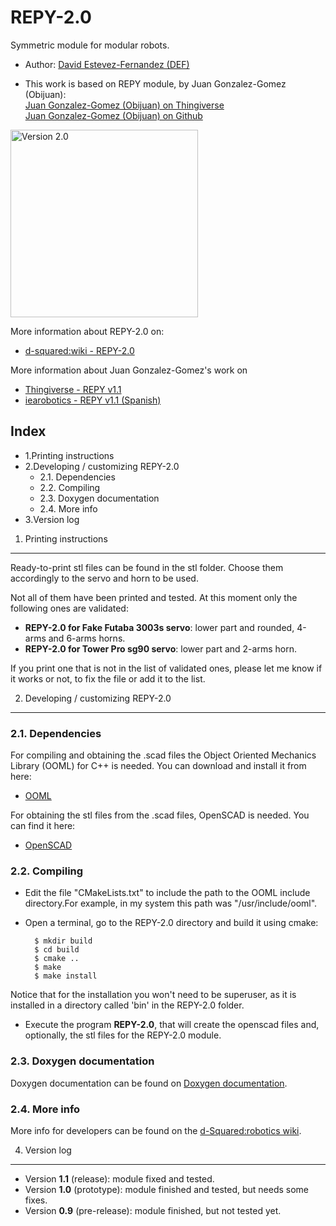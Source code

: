REPY-2.0
=========================================================

Symmetric module for modular robots.

* Author: [David Estevez-Fernandez (DEF)](http://www.thingiverse.com/DEF)

* This work is based on REPY module, by Juan Gonzalez-Gomez (Obijuan): <br/>
[Juan Gonzalez-Gomez (Obijuan) on Thingiverse](http://www.thingiverse.com/Obijuan) <br/>
[Juan Gonzalez-Gomez (Obijuan) on Github](https://github.com/Obijuan)

<img src="http://www.dsquaredrobotics.com/wiki/images/thumb/e/e2/REPY_2_first_prototype_scad.png/800px-REPY_2_first_prototype_scad.png" alt="Version 2.0" width="300" /> 

More information about REPY-2.0 on:

* [d-squared:wiki - REPY-2.0](http://www.dsquaredrobotics.com/wiki/index.php?title=REPY-2.0)

More information about Juan Gonzalez-Gomez's work on

* [Thingiverse - REPY v1.1](http://www.thingiverse.com/thing:13442)
* [iearobotics - REPY v1.1 (Spanish)]( http://www.iearobotics.com/wiki/index.php?title=M%C3%B3dulos_REPY-1)

Index
-------------------------------------------------------------------
 * 1.Printing instructions
 * 2.Developing / customizing REPY-2.0
     * 2.1. Dependencies
     * 2.2. Compiling
     * 2.3. Doxygen documentation
     * 2.4. More info
 * 3.Version log


1. Printing instructions
--------------------------------------------------------------------
Ready-to-print stl files can be found in the stl folder. Choose them accordingly to the servo and horn to be used. 

Not all of them have been printed and tested. At this moment only the following ones are validated:

* **REPY-2.0 for Fake Futaba 3003s servo**: lower part and rounded, 4-arms and 6-arms horns.
* **REPY-2.0 for Tower Pro sg90 servo**: lower part and 2-arms horn.

If you print one that is not in the list of validated ones, please let me know if it works or not, to fix the file or add it to the list.

2. Developing / customizing REPY-2.0
--------------------------------------------------------------------
### 2.1. Dependencies ###
For compiling and obtaining the .scad files the Object Oriented Mechanics Library (OOML) for C++ is needed.
You can download and install it from here:

 * [OOML](http://iearobotics.com/oomlwiki/doku.php?id=start)

For obtaining the stl files from the .scad files, OpenSCAD is needed.
You can find it here:

 * [OpenSCAD](http://www.openscad.org/)

### 2.2. Compiling ###
* Edit the file "CMakeLists.txt" to include the path to the OOML include directory.For example, in my system this path was "/usr/include/ooml".
* Open a terminal, go to the REPY-2.0 directory and build it using cmake:
        
        $ mkdir build
        $ cd build
        $ cmake ..
        $ make 
        $ make install

Notice that for the installation you won't need to be superuser, as it is installed in a directory called 'bin' in the REPY-2.0 folder.

* Execute the program **REPY-2.0**, that will create the openscad files and, optionally, the stl files
for the REPY-2.0 module.

### 2.3. Doxygen documentation ###
Doxygen documentation can be found on [Doxygen documentation](http://www.dsquaredrobotics.com/wiki/index.php?title=REPY-2.0#Doxygen_documentation).

### 2.4. More info ###
More info for developers can be found on the [d-Squared:robotics wiki](http://www.dsquaredrobotics.com/wiki/index.php?title=REPY-2.0#Developer.27s_manual).

4. Version log
-----------------------------------------------------------
 * Version **1.1** (release): module fixed and tested.
 * Version **1.0** (prototype): module finished and tested, but needs some fixes.
 * Version **0.9** (pre-release): module finished, but not tested yet.
